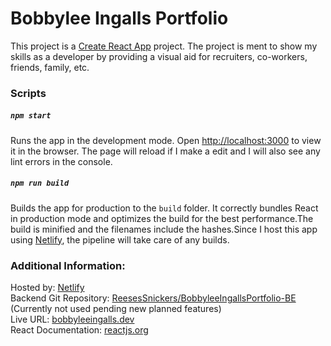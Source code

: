 # Bobbylee Ingalls Portfolio
This project is a [Create React App](https://github.com/facebook/create-react-app) project. The project is ment to show my skills as a developer by providing a visual aid for recruiters, co-workers, friends, family, etc.

### Scripts
##### `npm start`
Runs the app in the development mode. Open [http://localhost:3000](http://localhost:3000) to view it in the browser. The page will reload if I make a edit and I will also see any lint errors in the console.
##### `npm run build`
Builds the app for production to the `build` folder. It correctly bundles React in production mode and optimizes the build for the best performance.The build is minified and the filenames include the hashes.Since I host this app using [Netlify](https://www.netlify.com/), the pipeline will take care of any builds. 

### Additional Information:
Hosted by: [Netlify](https://www.netlify.com/)<br>
Backend Git Repository: [ReesesSnickers/BobbyleeIngallsPortfolio-BE](https://github.com/ReesesSnickers/BobbyleeIngallsPortfolio-BE) (Currently not used pending new planned features)<br>
Live URL: [bobbyleeingalls.dev](https://bobbyleeingalls.dev/)<br>
React Documentation: [reactjs.org](https://reactjs.org/)
